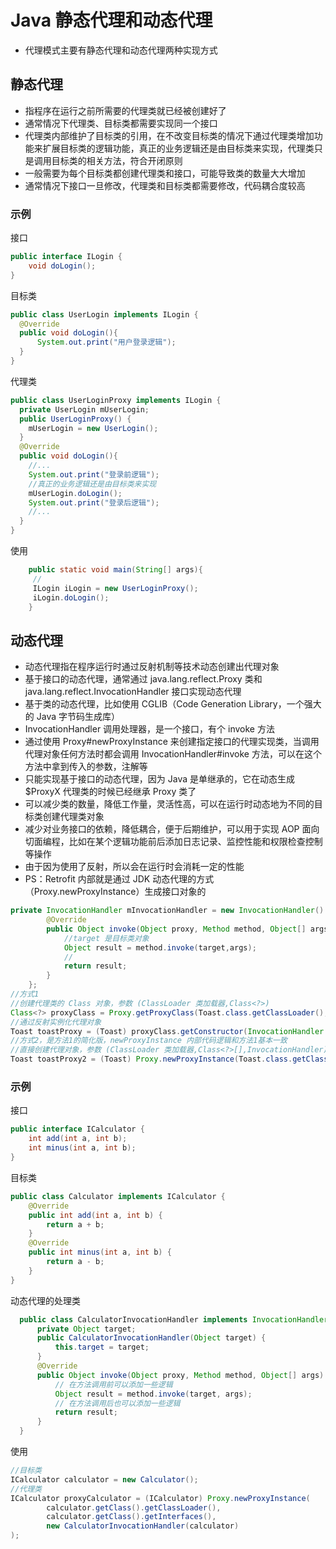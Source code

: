 # Java 静态代理和动态代理
- 代理模式主要有静态代理和动态代理两种实现方式

## 静态代理
- 指程序在运行之前所需要的代理类就已经被创建好了
- 通常情况下代理类、目标类都需要实现同一个接口
- 代理类内部维护了目标类的引用，在不改变目标类的情况下通过代理类增加功能来扩展目标类的逻辑功能，真正的业务逻辑还是由目标类来实现，代理类只是调用目标类的相关方法，符合开闭原则
- 一般需要为每个目标类都创建代理类和接口，可能导致类的数量大大增加
- 通常情况下接口一旦修改，代理类和目标类都需要修改，代码耦合度较高

### 示例
接口
```java
public interface ILogin {
    void doLogin();
}
```

目标类
```java
public class UserLogin implements ILogin {
  @Override
  public void doLogin(){
      System.out.print("用户登录逻辑");
  }   
}
```

代理类
```java
public class UserLoginProxy implements ILogin {
  private UserLogin mUserLogin;
  public UserLoginProxy() {
    mUserLogin = new UserLogin();
  }
  @Override
  public void doLogin(){
    //...
    System.out.print("登录前逻辑");
    //真正的业务逻辑还是由目标类来实现
    mUserLogin.doLogin();
    System.out.print("登录后逻辑");     
    //...
  }
}
```

使用
```java
	public static void main(String[] args){
     //
     ILogin iLogin = new UserLoginProxy();
     iLogin.doLogin();
	}
```


## 动态代理
- 动态代理指在程序运行时通过反射机制等技术动态创建出代理对象
- 基于接口的动态代理，通常通过 java.lang.reflect.Proxy 类和 java.lang.reflect.InvocationHandler 接口实现动态代理
- 基于类的动态代理，比如使用 CGLIB（Code Generation Library，一个强大的 Java 字节码生成库）
- InvocationHandler 调用处理器，是一个接口，有个 invoke 方法
- 通过使用 Proxy#newProxyInstance 来创建指定接口的代理实现类，当调用代理对象任何方法时都会调用 InvocationHandler#invoke 方法，可以在这个方法中拿到传入的参数，注解等
- 只能实现基于接口的动态代理，因为 Java 是单继承的，它在动态生成 $ProxyX 代理类的时候已经继承 Proxy 类了
- 可以减少类的数量，降低工作量，灵活性高，可以在运行时动态地为不同的目标类创建代理类对象
- 减少对业务接口的依赖，降低耦合，便于后期维护，可以用于实现 AOP 面向切面编程，比如在某个逻辑功能前后添加日志记录、监控性能和权限检查控制等操作
- 由于因为使用了反射，所以会在运行时会消耗一定的性能
- PS：Retrofit 内部就是通过 JDK 动态代理的方式（Proxy.newProxyInstance）生成接口对象的

```java
private InvocationHandler mInvocationHandler = new InvocationHandler() {
        @Override
        public Object invoke(Object proxy, Method method, Object[] args) throws Throwable {
            //target 是目标类对象
            Object result = method.invoke(target,args);
            //
            return result;
        }
    };
//方式1
//创建代理类的 Class 对象，参数 (ClassLoader 类加载器,Class<?>)
Class<?> proxyClass = Proxy.getProxyClass(Toast.class.getClassLoader(), Toast.class);
//通过反射实例化代理对象
Toast toastProxy = (Toast) proxyClass.getConstructor(InvocationHandler.class).newInstance(mInvocationHandler);
//方式2，是方法1的简化版，newProxyInstance 内部代码逻辑和方法1基本一致
//直接创建代理对象，参数 (ClassLoader 类加载器,Class<?>[],InvocationHandler)
Toast toastProxy2 = (Toast) Proxy.newProxyInstance(Toast.class.getClassLoader(),new Class<?>[]{Toast.class}, mInvocationHandler);
```

### 示例
接口
```java
public interface ICalculator {
    int add(int a, int b);
    int minus(int a, int b);
}
```
目标类
```java
public class Calculator implements ICalculator {
    @Override
    public int add(int a, int b) {
        return a + b;
    }
    @Override
    public int minus(int a, int b) {
        return a - b;
    }
}
```
动态代理的处理类
```java
  public class CalculatorInvocationHandler implements InvocationHandler {
      private Object target;
      public CalculatorInvocationHandler(Object target) {
          this.target = target;
      }
      @Override
      public Object invoke(Object proxy, Method method, Object[] args) throws Throwable {
          // 在方法调用前可以添加一些逻辑
          Object result = method.invoke(target, args);
          // 在方法调用后也可以添加一些逻辑
          return result;
      }
  }
```
使用
```java
//目标类
ICalculator calculator = new Calculator();
//代理类
ICalculator proxyCalculator = (ICalculator) Proxy.newProxyInstance(
        calculator.getClass().getClassLoader(),
        calculator.getClass().getInterfaces(),
        new CalculatorInvocationHandler(calculator)
);
```